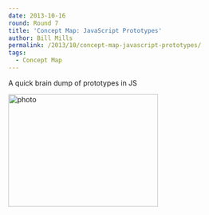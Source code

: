 ```yaml
---
date: 2013-10-16
round: Round 7
title: 'Concept Map: JavaScript Prototypes'
author: Bill Mills
permalink: /2013/10/concept-map-javascript-prototypes/
tags:
  - Concept Map
---
```

A quick brain dump of prototypes in JS

[<img class="alignnone size-medium wp-image-4790" alt="photo" src="/software-carpentry-training-website/uploads/2013/10/photo-300x225.jpg" width="300" height="225" />][1]

 [1]: /software-carpentry-training-website/uploads/2013/10/photo.jpg
